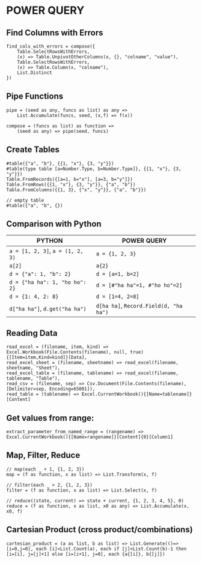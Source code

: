 # POWER QUERY



## Find Columns with Errors
```
find_cols_with_errors = compose({
    Table.SelectRowsWithErrors,
    (x) => Table.UnpivotOtherColumns(x, {}, "colname", "value"),
    Table.SelectRowsWithErrors,
    (x) => Table.Column(x, "colname"),
    List.Distinct
})

```

## Pipe Functions
```
pipe = (seed as any, funcs as list) as any =>
    List.Accumulate(funcs, seed, (x,f) => f(x))

compose = (funcs as list) as function =>
    (seed as any) => pipe(seed, funcs)
```

## Create Tables

```
#table({"a", "b"}, {{1, "x"}, {3, "y"}})
#table(type table [a=Number.Type, b=Number.Type]}, {{1, "x"}, {3, "y"}})
Table.FromRecords({[a=1, b="x"], [a=3, b="y"]})
Table.FromRows({{1, "x"}, {3, "y"}}, {"a", "b"})
Table.FromColumns({{1, 3}, {"x", "y"}}, {"a", "b"}})

// empty table
#table({"a", "b", {})
```




## Comparison with Python
PYTHON | POWER QUERY
--- | ---
`a = [1, 2, 3]`, `a = (1, 2, 3)` | `a = {1, 2, 3}`
`a[2]` | `a{2}`
`d = {"a": 1, "b": 2}` | `d = [a=1, b=2]`
`d = {"ha ha": 1, "ho ho": 2}` | `d = [#"ha ha"=1, #"ho ho"=2]`
`d = {1: 4, 2: 8}` | `d = [1=4, 2=8]`
`d["ha ha"]`, `d.get("ha ha")` | `d[ha ha]`, `Record.Field(d, "ha ha")`


## Reading Data

```
read_excel = (filename, item, kind) => Excel.Workbook(File.Contents(filename), null, true){[Item=item,Kind=kind]}[Data],
read_excel_sheet = (filename, sheetname) => read_excel(filename, sheetname, "Sheet"),
read_excel_table = (filename, tablename) => read_excel(filename, tablename, "Table"),
read_csv = (filename, sep) => Csv.Document(File.Contents(filename),[Delimiter=sep, Encoding=65001]),
read_table = (tablename) => Excel.CurrentWorkbook(){[Name=tablename]}[Content]
```

## Get values from range:

```
extract_parameter_from_named_range = (rangename) => Excel.CurrentWorkbook(){[Name=rangename]}[Content]{0}[Column1]
```

## Map, Filter, Reduce

```
// map(each _ + 1, {1, 2, 3})
map = (f as function, x as list) => List.Transform(x, f)

// filter(each _ > 2, {1, 2, 3})
filter = (f as function, x as list) => List.Select(x, f)

// reduce((state, current) => state + current, {1, 2, 3, 4, 5}, 0)
reduce = (f as function, x as list, x0 as any) => List.Accumulate(x, x0, f)
```

## Cartesian Product (cross product/combinations)
```
cartesian_product = (a as list, b as list) => List.Generate(()=>[i=0,j=0], each [i]<List.Count(a), each if [j]<List.Count(b)-1 then [i=[i], j=[j]+1] else [i=[i+1], j=0], each {a{[i]}, b{[j]})
```
